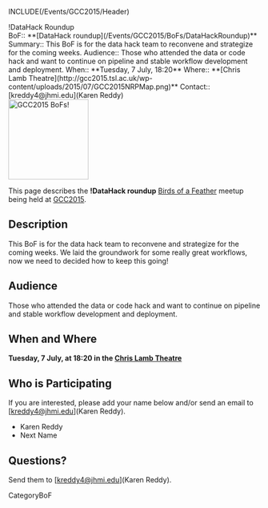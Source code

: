 INCLUDE(/Events/GCC2015/Header)

<div class="title">!DataHack Roundup</div>


<div class='dictbox'>
 BoF:: **[DataHack roundup](/Events/GCC2015/BoFs/DataHackRoundup)**
 Summary:: This BoF is for the data hack team to reconvene and strategize for the coming weeks.
 Audience:: Those who attended the data or code hack and want to continue on pipeline and stable workflow development and deployment.  
 When:: **Tuesday, 7 July, 18:20**
 Where:: **[Chris Lamb Theatre](http://gcc2015.tsl.ac.uk/wp-content/uploads/2015/07/GCC2015NRPMap.png)**
 Contact:: [kreddy4@jhmi.edu](Karen Reddy)
</div>

<div class='left'><a href='/Events/GCC2015/BoFs.md'><img src='/Images/Logos/GCC2015BoFs300.png' alt='GCC2015 BoFs!' width="160" /></a></div>

This page describes the **!DataHack roundup** [Birds of a Feather](/Events/GCC2015/BoFs) meetup being held at [GCC2015](http://gcc2015.tsl.ac.uk/).

## Description

This BoF is for the data hack team to reconvene and strategize for the coming weeks. We laid the groundwork for some really great workflows, now we need to decided how to keep this going!

## Audience

 Those who attended the data or code hack and want to continue on pipeline and stable workflow development and deployment.  

## When and Where

**Tuesday, 7 July, at 18:20 in the [Chris Lamb Theatre](http://gcc2015.tsl.ac.uk/wp-content/uploads/2015/07/GCC2015NRPMap.png)**

## Who is Participating

If you are interested, please add your name below and/or send an email to [kreddy4@jhmi.edu](Karen Reddy).

* Karen Reddy
* Next Name

## Questions?

Send them to [kreddy4@jhmi.edu](Karen Reddy).

CategoryBoF
